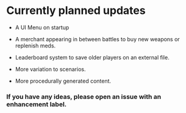 # Currently planned updates 

* A UI Menu on startup

* A merchant appearing in between battles to buy new weapons or replenish meds.

* Leaderboard system to save older players on an external file.

* More variation to scenarios.

* More procedurally generated content.

### If you have any ideas, please open an issue with an enhancement label. 
